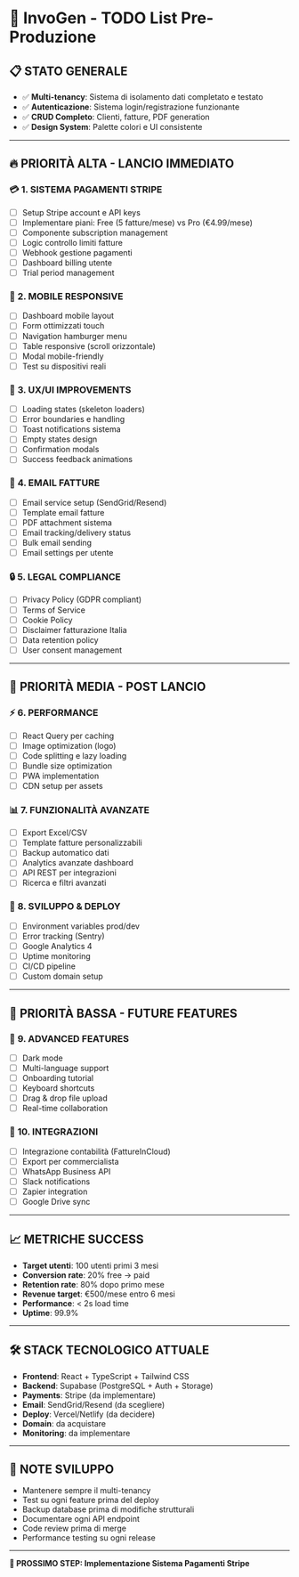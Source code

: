# 🚀 InvoGen - TODO List Pre-Produzione

## 📋 **STATO GENERALE**
- ✅ **Multi-tenancy**: Sistema di isolamento dati completato e testato
- ✅ **Autenticazione**: Sistema login/registrazione funzionante
- ✅ **CRUD Completo**: Clienti, fatture, PDF generation
- ✅ **Design System**: Palette colori e UI consistente

---

## 🔥 **PRIORITÀ ALTA - LANCIO IMMEDIATO**

### 💳 **1. SISTEMA PAGAMENTI STRIPE** 
- [ ] Setup Stripe account e API keys
- [ ] Implementare piani: Free (5 fatture/mese) vs Pro (€4.99/mese)
- [ ] Componente subscription management
- [ ] Logic controllo limiti fatture
- [ ] Webhook gestione pagamenti
- [ ] Dashboard billing utente
- [ ] Trial period management

### 📱 **2. MOBILE RESPONSIVE**
- [ ] Dashboard mobile layout
- [ ] Form ottimizzati touch
- [ ] Navigation hamburger menu
- [ ] Table responsive (scroll orizzontale)
- [ ] Modal mobile-friendly
- [ ] Test su dispositivi reali

### 🎨 **3. UX/UI IMPROVEMENTS**
- [ ] Loading states (skeleton loaders)
- [ ] Error boundaries e handling
- [ ] Toast notifications sistema
- [ ] Empty states design
- [ ] Confirmation modals
- [ ] Success feedback animations

### 📧 **4. EMAIL FATTURE**
- [ ] Email service setup (SendGrid/Resend)
- [ ] Template email fatture
- [ ] PDF attachment sistema
- [ ] Email tracking/delivery status
- [ ] Bulk email sending
- [ ] Email settings per utente

### 🔒 **5. LEGAL COMPLIANCE**
- [ ] Privacy Policy (GDPR compliant)
- [ ] Terms of Service
- [ ] Cookie Policy
- [ ] Disclaimer fatturazione Italia
- [ ] Data retention policy
- [ ] User consent management

---

## 🚀 **PRIORITÀ MEDIA - POST LANCIO**

### ⚡ **6. PERFORMANCE**
- [ ] React Query per caching
- [ ] Image optimization (logo)
- [ ] Code splitting e lazy loading
- [ ] Bundle size optimization
- [ ] PWA implementation
- [ ] CDN setup per assets

### 📊 **7. FUNZIONALITÀ AVANZATE**
- [ ] Export Excel/CSV
- [ ] Template fatture personalizzabili
- [ ] Backup automatico dati
- [ ] Analytics avanzate dashboard
- [ ] API REST per integrazioni
- [ ] Ricerca e filtri avanzati

### 🔧 **8. SVILUPPO & DEPLOY**
- [ ] Environment variables prod/dev
- [ ] Error tracking (Sentry)
- [ ] Google Analytics 4
- [ ] Uptime monitoring
- [ ] CI/CD pipeline
- [ ] Custom domain setup

---

## 🎯 **PRIORITÀ BASSA - FUTURE FEATURES**

### 🌟 **9. ADVANCED FEATURES**
- [ ] Dark mode
- [ ] Multi-language support
- [ ] Onboarding tutorial
- [ ] Keyboard shortcuts
- [ ] Drag & drop file upload
- [ ] Real-time collaboration

### 🔌 **10. INTEGRAZIONI**
- [ ] Integrazione contabilità (FattureInCloud)
- [ ] Export per commercialista
- [ ] WhatsApp Business API
- [ ] Slack notifications
- [ ] Zapier integration
- [ ] Google Drive sync

---

## 📈 **METRICHE SUCCESS**
- **Target utenti**: 100 utenti primi 3 mesi
- **Conversion rate**: 20% free → paid
- **Retention rate**: 80% dopo primo mese
- **Revenue target**: €500/mese entro 6 mesi
- **Performance**: < 2s load time
- **Uptime**: 99.9%

---

## 🛠️ **STACK TECNOLOGICO ATTUALE**
- **Frontend**: React + TypeScript + Tailwind CSS
- **Backend**: Supabase (PostgreSQL + Auth + Storage)
- **Payments**: Stripe (da implementare)
- **Email**: SendGrid/Resend (da scegliere)
- **Deploy**: Vercel/Netlify (da decidere)
- **Domain**: da acquistare
- **Monitoring**: da implementare

---

## 📝 **NOTE SVILUPPO**
- Mantenere sempre il multi-tenancy
- Test su ogni feature prima del deploy
- Backup database prima di modifiche strutturali
- Documentare ogni API endpoint
- Code review prima di merge
- Performance testing su ogni release

---

**🎯 PROSSIMO STEP: Implementazione Sistema Pagamenti Stripe**

